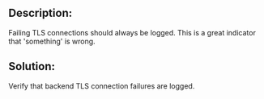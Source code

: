 ## Description:

Failing TLS connections should always be logged. This is a great indicator that 'something' is wrong.

## Solution:

Verify that backend TLS connection failures are logged.
